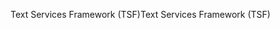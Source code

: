 <span data-ttu-id="f637f-101">Text Services Framework (TSF)</span><span class="sxs-lookup"><span data-stu-id="f637f-101">Text Services Framework (TSF)</span></span>